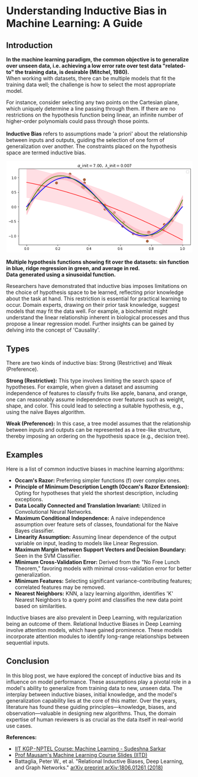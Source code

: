 # Understanding Inductive Bias in Machine Learning: A Guide

## Introduction

**In the machine learning paradigm, the common objective is to generalize over unseen data, i.e. achieving a low error rate over test data "related-to" the training data, is desirable (Mitchel, 1980).**\
 When working with datasets, there can be multiple models that fit the training data well; the challenge is how to select the most appropriate model.

For instance, consider selecting any two points on the Cartesian plane, which uniquely determine a line passing through them. If there are no restrictions on the hypothesis function being linear, an infinite number of higher-order polynomials could pass through those points.\
\
**Inductive Bias** refers to assumptions made 'a priori' about the relationship between inputs and outputs, guiding the selection of one form of generalization over another. The constraints placed on the hypothesis space are termed inductive bias.

![Multiple hypothesis functions showing fit over the datasets: sin function in blue, ridge regression in green, and average in red. Data generated using a sinusoidal function.](/Data/Machine-Learning/inductive_bias_multiple_hypothesis_functions.png)

**Multiple hypothesis functions showing fit over the datasets: sin function in blue, ridge regression in green, and average in red.** <br /> 
**Data generated using a sinusoidal function.**

Researchers have demonstrated that inductive bias imposes limitations on the choice of hypothesis space to be learned, reflecting prior knowledge about the task at hand. This restriction is essential for practical learning to occur. Domain experts, drawing on their prior task knowledge, suggest models that may fit the data well. For example, a biochemist might understand the linear relationship inherent in biological processes and thus propose a linear regression model. Further insights can be gained by delving into the concept of 'Causality'.

## Types

There are two kinds of inductive bias: Strong (Restrictive) and Weak (Preference).

**Strong (Restrictive):** This type involves limiting the search space of hypotheses. For example, when given a dataset and assuming independence of features to classify fruits like apple, banana, and orange, one can reasonably assume independence over features such as weight, shape, and color. This could lead to selecting a suitable hypothesis, e.g., using the naïve Bayes algorithm.

**Weak (Preference):** In this case, a tree model assumes that the relationship between inputs and outputs can be represented as a tree-like structure, thereby imposing an ordering on the hypothesis space (e.g., decision tree).

## Examples

Here is a list of common inductive biases in machine learning algorithms:

- **Occam's Razor:** Preferring simpler functions (f) over complex ones.
- **Principle of Minimum Description Length (Occam's Razor Extension):** Opting for hypotheses that yield the shortest description, including exceptions.
- **Data Locally Connected and Translation Invariant:** Utilized in Convolutional Neural Networks.
- **Maximum Conditional Independence:** A naive independence assumption over feature sets of classes, foundational for the Naive Bayes classifier.
- **Linearity Assumption:** Assuming linear dependence of the output variable on input, leading to models like Linear Regression.
- **Maximum Margin between Support Vectors and Decision Boundary:** Seen in the SVM Classifier.
- **Minimum Cross-Validation Error:** Derived from the "No Free Lunch Theorem," favoring models with minimal cross-validation error for better generalization.
- **Minimum Features:** Selecting significant variance-contributing features; correlated features may be removed.
- **Nearest Neighbors:** KNN, a lazy learning algorithm, identifies 'K' Nearest Neighbors to a query point and classifies the new data point based on similarities.

Inductive biases are also prevalent in Deep Learning, with regularization being an outcome of them. Relational Inductive Biases in Deep Learning involve attention models, which have gained prominence. These models incorporate attention modules to identify long-range relationships between sequential inputs.

## Conclusion

In this blog post, we have explored the concept of inductive bias and its influence on model performance. These assumptions play a pivotal role in a model's ability to generalize from training data to new, unseen data. The interplay between inductive biases, initial knowledge, and the model's generalization capability lies at the core of this matter. Over the years, literature has found these guiding principles—knowledge, biases, and observation—valuable in designing new algorithms. Thus, the domain expertise of human reviewers is as crucial as the data itself in real-world use cases.

**References:**
- [IIT KGP - NPTEL Course: Machine Learning - Sudeshna Sarkar](https://www.youtube.com/watch?v=dYMCwxgl3vk&list=PLIg1dOXc_acbdJo-AE5RXpIM_rvwrerwR&index=3&ab_channel=MachineLearning-SudeshnaSarkar)
- [Prof Mausam's Machine Learning Course Slides (IITD)](https://www.cse.iitd.ac.in/~mausam/courses/csl333/spring2015/lectures/20-mlintro.pdf)
- Battaglia, Peter W., et al. "Relational Inductive Biases, Deep Learning, and Graph Networks." [arXiv preprint arXiv:1806.01261 (2018)](https://arxiv.org/abs/1806.01261)
